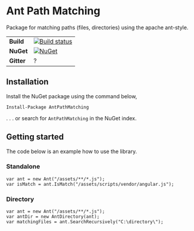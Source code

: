 # Ant Path Matching
 
Package for matching paths (files, directories) using the apache ant-style.

| | |
| --- | --- |
| **Build** | [![Build status](https://ci.appveyor.com/api/projects/status/dh8kgx9rooyx6i40?svg=true)](https://ci.appveyor.com/project/WichardRiezebos/ant-path-matching) |
| **NuGet** | [![NuGet](https://buildstats.info/nuget/AntPathMatching)](https://www.nuget.org/packages/AntPathMatching/) |
| **Gitter** | ? |

## Installation

Install the NuGet package using the command below,

```
Install-Package AntPathMatching
```

. . . or search for `AntPathMatching` in the NuGet index.

## Getting started
The code below is an example how to use the library.

### Standalone

```
var ant = new Ant("/assets/**/*.js");
var isMatch = ant.IsMatch("/assets/scripts/vendor/angular.js");
```

### Directory

```
var ant = new Ant("/assets/**/*.js");
var antDir = new AntDirectory(ant);
var matchingFiles = ant.SearchRecursively("C:\directory\");
```